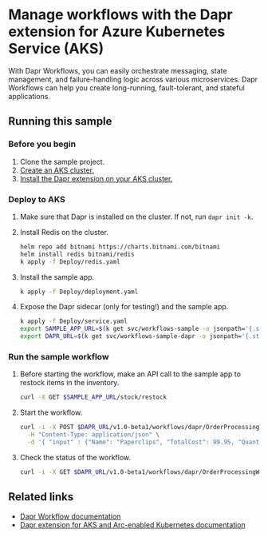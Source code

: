 # Manage workflows with the Dapr extension for Azure Kubernetes Service (AKS)
With Dapr Workflows, you can easily orchestrate messaging, state management, and failure-handling logic across various microservices. Dapr Workflows can help you create long-running, fault-tolerant, and stateful applications.

## Running this sample

### Before you begin

1. Clone the sample project.
1. [Create an AKS cluster.](https://learn.microsoft.com/azure/aks/learn/quick-kubernetes-deploy-cli)
1. [Install the Dapr extension on your AKS cluster.](https://learn.microsoft.com/azure/aks/dapr#prerequisites)

### Deploy to AKS

1. Make sure that Dapr is installed on the cluster. If not, run `dapr init -k`.

1. Install Redis on the cluster.

   ```bash
   helm repo add bitnami https://charts.bitnami.com/bitnami
   helm install redis bitnami/redis
   k apply -f Deploy/redis.yaml
   ```

1. Install the sample app.

   ```bash
   k apply -f Deploy/deployment.yaml
   ```

1. Expose the Dapr sidecar (only for testing!) and the sample app.

   ```bash
   k apply -f Deploy/service.yaml
   export SAMPLE_APP_URL=$(k get svc/workflows-sample -o jsonpath='{.status.loadBalancer.ingress[0].ip}')
   export DAPR_URL=$(k get svc/workflows-sample-dapr -o jsonpath='{.status.loadBalancer.ingress[0].ip}')
   ```

### Run the sample workflow

1. Before starting the workflow, make an API call to the sample app to restock items in the inventory.

   ```bash
   curl -X GET $SAMPLE_APP_URL/stock/restock
   ```

1. Start the workflow.

   ```bash
   curl -i -X POST $DAPR_URL/v1.0-beta1/workflows/dapr/OrderProcessingWorkflow/1234/start \
     -H "Content-Type: application/json" \
     -d '{ "input" : {"Name": "Paperclips", "TotalCost": 99.95, "Quantity": 1}}'
   ```

1. Check the status of the workflow.

   ```bash
   curl -i -X GET $DAPR_URL/v1.0-beta1/workflows/dapr/OrderProcessingWorkflow/1234
   ```

## Related links
- [Dapr Workflow documentation](https://docs.dapr.io/developing-applications/building-blocks/workflow/)
- [Dapr extension for AKS and Arc-enabled Kubernetes documentation](https://learn.microsoft.com/en-us/azure/aks/dapr-overview)
